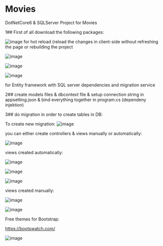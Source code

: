 # Movies
DotNetCore6 &amp; SQLServer Project for Movies

1## First of all download the following packages:

![image](https://github.com/Sumaya-Ali/Movies/assets/52631071/b860783e-084d-4e0f-a016-100d32bb20f2)
for hot reload (reload the changes in client-side without refreshing the page or rebuilding the project

![image](https://github.com/Sumaya-Ali/Movies/assets/52631071/5d19cbe0-b076-4cb8-886d-b8ea4c6c1cbf)

![image](https://github.com/Sumaya-Ali/Movies/assets/52631071/d49b9c0b-801a-4fd7-9954-cef1edd938e3)

![image](https://github.com/Sumaya-Ali/Movies/assets/52631071/d7b87799-75fa-40ca-a416-c8f66ef21cca)

for Entity framework with SQL server dependencies and migration service  

2## create models files & dbcontext file & setup connection string in appsetting.json & bind everything together in program.cs (dependeny injektion)

3## do migration in order to create tables in DB:

To create new migration:
![image](https://github.com/Sumaya-Ali/Movies/assets/52631071/882d1c9e-0e6e-42d5-96d6-a79fb4d8ae94)

you can either create controllers & views manually or automatically:

![image](https://github.com/Sumaya-Ali/Movies/assets/52631071/eaf6a56e-1b0a-4c9a-84ee-1def6c51a69e)

views created automatically:

![image](https://github.com/Sumaya-Ali/Movies/assets/52631071/99d6584a-4a45-406e-9b5c-8aa8883a8a01)

![image](https://github.com/Sumaya-Ali/Movies/assets/52631071/6f1fdffe-c7ed-4a0c-83f6-60bfff1eb2e2)

![image](https://github.com/Sumaya-Ali/Movies/assets/52631071/687e0792-6774-4cd3-bcca-4faf64a005a3)

views created manually:

![image](https://github.com/Sumaya-Ali/Movies/assets/52631071/5de98533-5bfb-4047-ac4f-d7565c1991b6)

![image](https://github.com/Sumaya-Ali/Movies/assets/52631071/1e6980c2-cbb5-4339-a2a0-301ce9d51293)

Free themes for Bootstrap:

https://bootswatch.com/

![image](https://github.com/Sumaya-Ali/Movies/assets/52631071/055966b9-b048-43b0-90ac-b258b58f4337)













